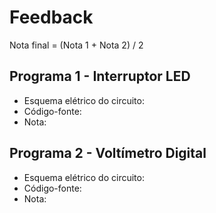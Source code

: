 # Feedback

Nota final = (Nota 1 + Nota 2) / 2

## Programa 1 - Interruptor LED
- Esquema elétrico do circuito:
- Código-fonte:
- Nota:

## Programa 2 - Voltímetro Digital
- Esquema elétrico do circuito:
- Código-fonte:
- Nota:
